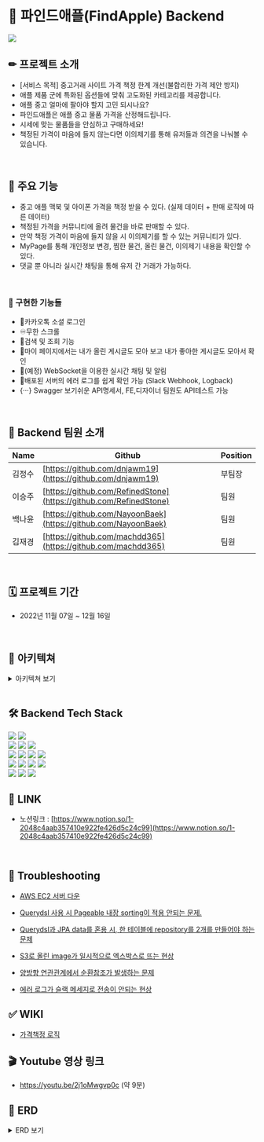 # 🍎 파인드애플(FindApple) Backend

<img src="https://i.ibb.co/BjYLwvp/cover.jpg"/>

## ✏ 프로젝트 소개
- [서비스 목적]  중고거래 사이트 가격 책정 한계 개선(불합리한 가격 제안 방지)
- 애플 제품 군에 특화된 옵션들에 맞춰 고도화된 카테고리를 제공합니다.
- 애플 중고 얼마에 팔아야 할지 고민 되시나요?
- 파인드애플은 애플 중고 물품 가격을 산정해드립니다.
- 시세에 맞는 물품들을 안심하고 구매하세요!
- 책정된 가격이 마음에 들지 않는다면 이의제기를 통해 유저들과 의견을 나눠볼 수 있습니다.


<br>

##  🔨 주요 기능
- 중고 애플 맥북 및 아이폰 가격을 책정 받을 수 있다.
(실제 데이터 + 판매 로직에 따른 데이터)
- 책정된 가격을 커뮤니티에 올려 물건을 바로 판매할 수 있다.
- 만약 책정 가격이 마음에 들지 않을 시 이의제기를 할 수 있는 커뮤니티가 있다.
- MyPage를 통해 개인정보 변경, 찜한 물건, 올린 물건, 이의제기 내용을 확인할 수 있다.
- 댓글 뿐 아니라 실시간 채팅을 통해 유저 간 거래가 가능하다.


<br>

### 🚀 구현한 기능들
- 🍫카카오톡 소셜 로그인
- ♾무한 스크롤 
- 🔎검색 및 조회 기능
- 🙋‍마이 페이지에서는 내가 올린 게시글도 모아 보고 내가 좋아한 게시글도 모아서 확인
- 💬(예정) WebSocket을 이용한 실시간 채팅 및 알림
- 🍵배포된 서버의 에러 로그를 쉽게 확인 가능 (Slack Webhook, Logback)
- {···} Swagger 보기쉬운 API명세서, FE,디자이너 팀원도 API테스트 가능

<br>

## 👥 Backend 팀원 소개


 | Name | Github | Position|
| --- | --- | --- |
| 김정수 | [https://github.com/dnjawm19](https://github.com/dnjawm19) | 부팀장  |
| 이승주 | [https://github.com/RefinedStone](https://github.com/RefinedStone)  | 팀원 |
| 백나윤 | [https://github.com/NayoonBaek](https://github.com/NayoonBaek) | 팀원 |
| 김재경 | [https://github.com/machdd365](https://github.com/machdd365) | 팀원 |

<br>

## 🗓 프로젝트 기간
- 2022년 11월 07일 ~ 12월 16일

<br>

## 📜 아키텍쳐 
<details><summary>아키텍쳐 보기
</summary>

![image](https://user-images.githubusercontent.com/70747064/207752611-102a2d71-5c1d-4745-a0d1-ba3a5f20cbf4.png)

</details>

<br>



## 🛠 Backend Tech Stack

<img src="https://img.shields.io/badge/Spring Boot-6DB33F?style=for-the-badge&logo=Spring Boot&logoColor=white"> <img src="https://img.shields.io/badge/Spring Security-6DB33F?style=for-the-badge&logo=Spring Security&logoColor=white">
<br>
<img src="https://img.shields.io/badge/Java-007396?style=for-the-badge&logo=Java&logoColor=white"> <img src="https://img.shields.io/badge/JSON Web Tokens-000000?style=for-the-badge&logo=JSON Web Tokens&logoColor=white">
<img src="https://img.shields.io/badge/Gradle-02303A?style=for-the-badge&logo=Gradle&logoColor=white">
<br>
<img src="https://img.shields.io/badge/IntelliJ IDEA-000000?style=for-the-badge&logo=IntelliJ IDEA&logoColor=white">
<img src="https://img.shields.io/badge/Sourcetree-0052CC?style=for-the-badge&logo=Sourcetree&logoColor=white">
<img src="https://img.shields.io/badge/Postman-FF6C37?style=for-the-badge&logo=Postman&logoColor=white">
<img src="https://img.shields.io/badge/Notion-000000?style=for-the-badge&logo=Notion&logoColor=white">
<br>
<img src="https://img.shields.io/badge/AmazonEC2-FF9900?style=for-the-badge&logo=AmazonEC2&logoColor=white">
<img src="https://img.shields.io/badge/Amazon S3-569A31?style=for-the-badge&logo=Amazon S3&logoColor=white">
<img src="https://img.shields.io/badge/MySQL-4479A1?style=for-the-badge&logo=MySQL&logoColor=white">
<img src="https://img.shields.io/badge/Ubuntu-E95420?style=for-the-badge&logo=Ubuntu&logoColor=white">
<br>
<img src="https://img.shields.io/badge/Git-F05032?style=for-the-badge&logo=Git&logoColor=white">
<img src="https://img.shields.io/badge/github-181717?style=for-the-badge&logo=github&logoColor=white">
<img src="https://img.shields.io/badge/kakao login-FFCD00?style=for-the-badge&logo=kakao&logoColor=black">
<br>

## 📔 LINK
- 노션링크 :  [https://www.notion.so/1-2048c4aab357410e922fe426d5c24c99](https://www.notion.so/1-2048c4aab357410e922fe426d5c24c99)   



<br>

## 🎯 Troubleshooting

- <a href="https://github.com/HangHae99-9-C-A/Backend/wiki/AWS-EC2-%EC%84%9C%EB%B2%84-%EB%8B%A4%EC%9A%B4" rel="nofollow">AWS EC2 서버 다운</a>

- <a href="https://github.com/HangHae99-9-C-A/Backend/wiki/Querydsl-%EC%82%AC%EC%9A%A9-%EC%8B%9C-Pageable-%EB%82%B4%EC%9E%A5-sorting%EC%9D%B4-%EC%A0%81%EC%9A%A9-%EC%95%88%EB%90%98%EB%8A%94-%EB%AC%B8%EC%A0%9C." rel="nofollow">Querydsl 사용 시 Pageable 내장 sorting이 적용 안되는 문제.</a>

- <a href="https://github.com/HangHae99-9-C-A/Backend/wiki/Querydsl%EA%B3%BC-JPA-data%EB%A5%BC-%ED%98%BC%EC%9A%A9-%EC%8B%9C,-%ED%95%9C-%ED%85%8C%EC%9D%B4%EB%B8%94%EC%97%90-repository%EB%A5%BC-2%EA%B0%9C%EB%A5%BC-%EB%A7%8C%EB%93%A4%EC%96%B4%EC%95%BC-%ED%95%98%EB%8A%94-%EB%AC%B8%EC%A0%9C" rel="nofollow">Querydsl과 JPA data를 혼용 시, 한 테이블에 repository를 2개를 만들어야 하는 문제</a>

- <a href="https://github.com/HangHae99-9-C-A/Backend/wiki/S3%EB%A1%9C-%EC%98%AC%EB%A6%B0-image%EA%B0%80-%EC%9D%BC%EC%8B%9C%EC%A0%81%EC%9C%BC%EB%A1%9C-%EC%97%91%EC%8A%A4%EB%B0%95%EC%8A%A4%EB%A1%9C-%EB%9C%A8%EB%8A%94-%ED%98%84%EC%83%81" rel="nofollow">S3로 올린 image가 일시적으로 엑스박스로 뜨는 현상</a>

- <a href="https://github.com/HangHae99-9-C-A/Backend/wiki/%EC%96%91%EB%B0%A9%ED%96%A5-%EC%97%B0%EA%B4%80%EA%B4%80%EA%B3%84%EC%97%90%EC%84%9C-%EC%88%9C%ED%99%98%EC%B0%B8%EC%A1%B0%EA%B0%80-%EB%B0%9C%EC%83%9D%ED%95%98%EB%8A%94-%EB%AC%B8%EC%A0%9C" rel="nofollow">양방향 연관관계에서 순환참조가 발생하는 문제</a>

- <a href="https://github.com/HangHae99-9-C-A/Backend/wiki/%EC%97%90%EB%9F%AC-%EB%A1%9C%EA%B7%B8%EA%B0%80-%EC%8A%AC%EB%9E%99-%EB%A9%94%EC%84%B8%EC%A7%80%EB%A1%9C-%EC%A0%84%EC%86%A1%EC%9D%B4-%EC%95%88%EB%90%98%EB%8A%94-%ED%98%84%EC%83%81" rel="nofollow">에러 로그가 슬랙 메세지로 전송이 안되는 현상</a>

## ✅ WIKI
- <a href="https://github.com/HangHae99-9-C-A/Backend/wiki/%EA%B0%80%EA%B2%A9%EC%B1%85%EC%A0%95-%EB%A1%9C%EC%A7%81" rel="nofollow">가격책정 로직</a>

## 🎬 Youtube 영상 링크
- https://youtu.be/2j1oMwgvp0c (약 9분)


## 🎈 ERD
<details><summary>ERD 보기
</summary>

![image](https://user-images.githubusercontent.com/113455892/206991475-6c1b39bd-143d-4a8f-8a0b-4a3e49c06edf.png)
</details>
